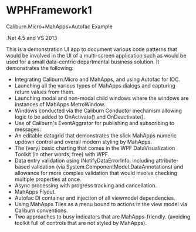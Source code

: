 # WPHFramework1
Caliburn.Micro+MahApps+Autofac Example

.Net 4.5 and VS 2013

This is a demonstration UI app to document various code patterns that would be involved in the UI of a multi-screen application such as would be used for a small data-centric departmental business solution.  It demonstrates the following:

- Integrating Caliburn.Micro and MahApps, and using Autofac for IOC.
- Launching all the various types of MahApps dialogs and capturing return values from them.
- Launching modal and non-modal child windows where the windows are instances of MahApps MetroWindow.
- Windows conducted via the Caliburn Conductor<Screen> mechanism allowing logic to be added to OnActivate() and OnDeactivate().
- Use of Caliburn's EventAggrator for publishing and subscribing to messages.
- An editable datagrid that demonstrates the slick MahApps numeric updown control and overall modern styling by MahApps.
- The (very) basic charting that comes in the WPF DataVisualization Toolkit (in other words, free) with WPF.
- Data entry validation using INotifyDataErrorInfo, including attribute-based validation (via System.ComponentModel.DataAnnotations) and allowance for more complex validation that would involve checking multiple properties at once.
- Async processing with progress tracking and cancellation.
- MahApps Flyout.
- Autofac DI container and injection of all viewmodel dependencies.
- Using MahApps Tiles as a menu bound to actions in the view model via Caliburn conventions.
- Two approaches to busy indicators that are MahApps-friendly. (avoiding toolkit full of controls that are not styled by MahApps).



